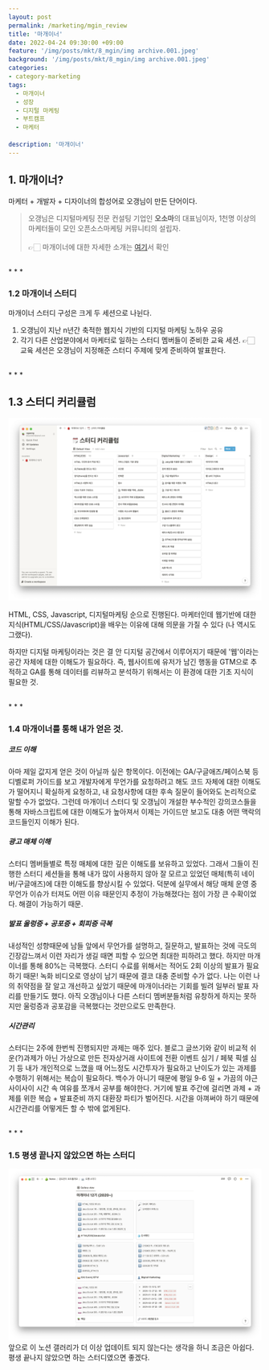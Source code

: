 ```yaml
---
layout: post
permalink: /marketing/mgin_review
title: '마개이너'
date: 2022-04-24 09:30:00 +09:00
feature: '/img/posts/mkt/8_mgin/img archive.001.jpeg'
background: '/img/posts/mkt/8_mgin/img archive.001.jpeg'
categories:
- category-marketing
tags:
  - 마개이너
  - 성장
  - 디지털 마케팅
  - 부트캠프
  - 마케터

description: '마개이너'
---
```




## 1. 마개이너?
마케터 + 개발자 + 디자이너의 합성어로 오갱님이 만든 단어이다.
> 오갱님은 디지털마케팅 전문 컨설팅 기업인 <b>오소마</b>의 대표님이자, 1천명 이상의 마케터들이 모인 오픈소스마케팅 커뮤니티의 설립자. <br><br> 👉🏻 마개이너에 대한 자세한 소개는 [여기](https://ogaeng.com/introduce-mgin/)서 확인 <br>

<br>
* * *
<br>



### 1.2 마개이너 스터디
마개이너 스터디 구성은 크게 두 세션으로 나뉜다.
1. 오갱님이 지난 n년간 축적한 웹지식 기반의 디지털 마케팅 노하우 공유 <br>
2. 각기 다른 산업분야에서 마케터로 일하는 스터디 멤버들이 준비한 교육 세션.
👉🏻 교육 세션은 오갱님이 지정해준 스터디 주제에 맞게 준비하여 발표한다.



<br>
* * *
<br>



## 1.3 스터디 커리큘럼
![이미지1](/img/posts/mkt/8_mgin/1.png) <br>

HTML, CSS, Javascript, 디지털마케팅 순으로 진행된다. 마케터인데 웹기반에 대한 지식(HTML/CSS/Javascript)을 배우는 이유에 대해 의문을 가질 수 있다 (나 역시도 그랬다).

하지만 디지털 마케팅이라는 것은 결 안 디지털 공간에서 이루어지기 때문에 '웹'이라는 공간 자체에 대한 이해도가 필요하다. 즉, 웹사이트에 유저가 남긴 행동을 GTM으로 추적하고 GA를 통해 데이터를 리뷰하고 분석하기 위해서는 이 환경에 대한 기초 지식이 필요한 것.

<br>
* * *
<br>




### 1.4 마개이너를 통해 내가 얻은 것.


##### 코드 이해
아마 제일 값지게 얻은 것이 아닐까 싶은 항목이다. 이전에는 GA/구글애즈/페이스북 등 디벨로퍼 가이드를 보고 개발자에게 무언가를 요청하려고 해도 코드 자체에 대한 이해도가 떨어지니 확실하게 요청하고, 내 요청사항에 대한 후속 질문이 들어와도 논리적으로 말할 수가 없었다. 그런데 마개이너 스터디 및 오갱님이 개설한 부수적인 강의코스들을 통해 자바스크립트에 대한 이해도가 높아져서 이제는 가이드만 보고도 대충 어떤 맥락의 코드들인지 이해가 된다. <br>


##### 광고 매체 이해
스터디 멤버들별로 특정 매체에 대한 깊은 이해도를 보유하고 있었다. 그래서 그들이 진행한 스터디 세션들을 통해 내가 많이 사용하지 않아 잘 모르고 있었던 매체(특히 네이버/구글애즈)에 대한 이해도를 향상시킬 수 있었다. 덕분에 실무에서 해당 매체 운영 중 무언가 이슈가 터져도 어떤 이유 때문인지 추정이 가능해졌다는 점이 가장 큰 수확이었다. 해결이 가능하기 때문.  


##### 발표 울렁증 + 공포증 + 회피증 극복
내성적인 성향때문에 남들 앞에서 무언가를 설명하고, 질문하고, 발표하는 것에 극도의 긴장감느껴서 이런 자리가 생길 때면 피할 수 있으면 최대한 피하려고 했다. 하지만 마개이너를 통해 80%는 극복했다. 스터디 수료를 위해서는 적어도 2회 이상의 발표가 필요하기 때문! 녹화 비디오로 영상이 남기 때문에 결코 대충 준비할 수가 없다. 나는 이런 나의 취약점을 잘 알고 개선하고 싶었기 때문에 마개이너라는 기회를 빌려 일부러 발표 자리를 만들기도 했다. 아직 오갱님이나 다른 스터디 멤버분들처럼 유창하게 하지는 못하지만 울렁증과 공포감을 극복했다는 것만으로도 만족한다.


##### 시간관리
스터디는 2주에 한번씩 진행되지만 과제는 매주 있다. 블로그 글쓰기와 같이 비교적 쉬운(?)과제가 아닌 가상으로 만든 전자상거래 사이트에 전환 이벤트 심기 / 페북 픽셀 심기 등 내가 개인적으로 느꼈을 때 어느정도 시간투자가 필요하고 난이도가 있는 과제를 수행하기 위해서는 복습이 필요하다. 백수가 아니기 때문에 평일 9-6 일 + 가끔의 야근 사이사이 시간 속 여유를 쪼개서 공부를 해야한다. 거기에 발표 주간에 걸리면 과제 + 과제를 위한 복습 + 발표준비 까지 대환장 파티가 벌어진다. 시간을 아껴써야 하기 때문에 시간관리를 어떻게든 할 수 밖에 없게된다.



<br>
* * *
<br>

### 1.5 평생 끝나지 않았으면 하는 스터디
![이미지2](/img/posts/mkt/8_mgin/2.png) <br>
앞으로 이 노션 갤러리가 더 이상 업데이트 되지 않는다는 생각을 하니 조금은 아쉽다. 평생 끝나지 않았으면 하는 스터디였으면 좋겠다. 
